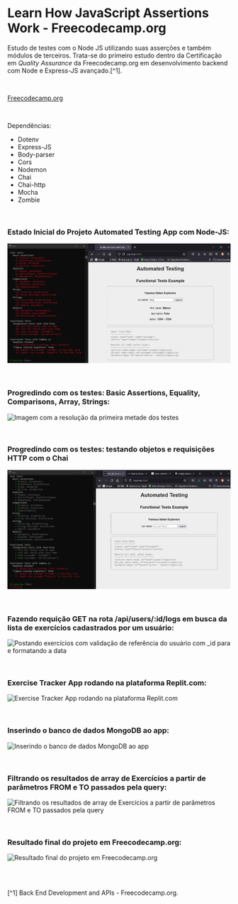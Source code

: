# Learn How JavaScript Assertions Work - Freecodecamp.org


Estudo de testes com o Node JS utilizando suas asserções e também módulos de terceiros.
Trata-se do primeiro estudo dentro da Certificação em <em>Quality Assurance</em> da Freecodecamp.org em desenvolvimento backend com Node e Express-JS avançado.[^1].

<br />

[Freecodecamp.org](https://www.freecodecamp.org/learn/back-end-development-and-apis/)



<br />


Dependências:

- Dotenv
- Express-JS
- Body-parser
- Cors
- Nodemon
- Chai
- Chai-http
- Mocha
- Zombie



<br />

### Estado Inicial do Projeto Automated Testing App com Node-JS:           
![Imagem com o Estado Inicial do Projeto Automated Testing App com Node-JS](/public/images/estado-inicial-do-projeto-automated-testing-app-com-nodejs.png)





<br />

### Progredindo com os testes: Basic Assertions, Equality, Comparisons, Array, Strings:          
![Imagem com a resolução da primeira metade dos testes](/public/images/testes-básico-string-array-projeto-testing-app-com-nodejs.png)



<br />

### Progredindo com os testes: testando objetos e requisições HTTP com o Chai              
![Imagem com a resolução de testes com objetos e requisições http](/public/images/testes-objetos-e-integração-chai-http.png)



<br />

### Fazendo requição GET na rota /api/users/:id/logs em busca da lista de exercícios cadastrados por um usuário:           
![Postando exercícios com validação de referência do usuário com _id para e formatando a data](/public/images/)




<br />


### Exercise Tracker App rodando na plataforma Replit.com:          
![Exercise Tracker App rodando na plataforma Replit.com](/public/images/)





<br />

### Inserindo o banco de dados MongoDB ao app:            
![Inserindo o banco de dados MongoDB ao app](/public/images/)



<br />

### Filtrando os resultados de array de Exercícios a partir de parâmetros FROM e TO passados pela query:            
![Filtrando os resultados de array de Exercícios a partir de parâmetros FROM e TO passados pela query](/public/images/)




<br />

### Resultado final do projeto em Freecodecamp.org:               
![Resultado final do projeto em Freecodecamp.org](/public/images/)



<br />





<br />

[^1] Back End Development and APIs - Freecodecamp.org.






